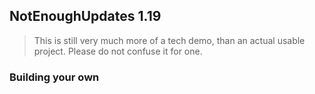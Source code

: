 ## NotEnoughUpdates 1.19

> This is still very much more of a tech demo, than an actual usable project. Please do not confuse it for one.

### Building your own 


